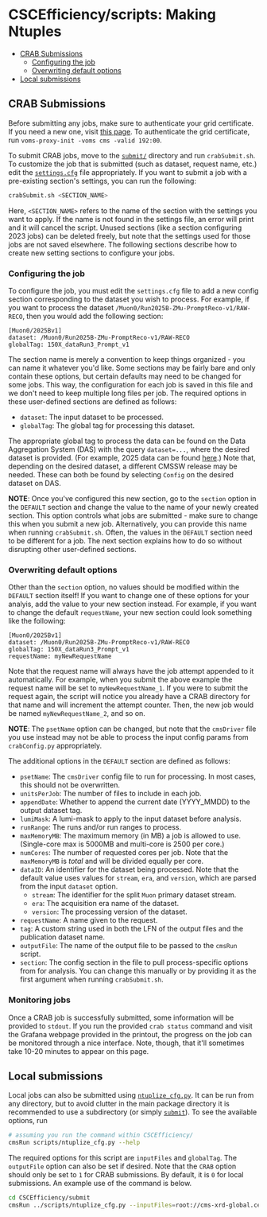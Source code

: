 # CSCEfficiency/scripts: Making Ntuples

- [CRAB Submissions](#crab-submissions)
   * [Configuring the job](#configuring-the-job)
   * [Overwriting default options](#overwriting-default-options)
- [Local submissions](#local-submissions)

## CRAB Submissions

Before submitting any jobs, make sure to authenticate your grid certificate. If you need a new one, 
visit [this page](https://twiki.cern.ch/twiki/bin/view/CMSPublic/WorkBookStartingGrid#ObtainingCert). 
To authenticate the grid certificate, run `voms-proxy-init -voms cms -valid 192:00`.

To submit CRAB jobs, move to the [`submit/`](../submit/) directory and run `crabSubmit.sh`. To customize the job that is submitted (such as dataset, 
request name, etc.) edit the [`settings.cfg`](../submit/settings.cfg) file appropriately. If you want to submit a job with a pre-existing section's settings,
you can run the following:

```bash
crabSubmit.sh <SECTION_NAME>
```

Here, `<SECTION_NAME>` refers to the name of the section with the settings you want to apply. If the name is not found in the settings file, an error will print and it
will cancel the script. Unused sections (like a section configuring 2023 jobs) can be deleted freely, but note that the settings used for those jobs are not saved elsewhere. 
The following sections describe how to create new setting sections to configure your jobs.

### Configuring the job

To configure the job, you must edit the `settings.cfg` file to add a new config section corresponding to the dataset you wish to process. For example,
if you want to process the dataset `/Muon0/Run2025B-ZMu-PromptReco-v1/RAW-RECO`, then you would add the following section:

```dosini
[Muon0/2025Bv1]
dataset: /Muon0/Run2025B-ZMu-PromptReco-v1/RAW-RECO
globalTag: 150X_dataRun3_Prompt_v1 
```

The section name is merely a convention to keep things organized - you can name it whatever you'd like. Some sections may be fairly bare and only contain these
options, but certain defaults may need to be changed for some jobs. This way, the configuration for each job is saved in this file and we don't need to keep
multiple long files per job. The required options in these user-defined sections are defined as follows:

* `dataset`: The input dataset to be processed. 
* `globalTag`: The global tag for processing this dataset.

The appropriate global tag to process the data can be found on the Data Aggregation System (DAS) with the query `dataset=...`, where the desired dataset is provided.
(For example, 2025 data can be found 
[here](https://cmsweb.cern.ch/das/request?view=list&limit=50&instance=prod%2Fglobal&input=dataset%3D%2FMuon*%2FRun2025*-ZMu-PromptReco-v*%2FRAW-RECO).)
Note that, depending on the desired dataset, a different CMSSW release may be needed. These can both be found by selecting `Config` on the desired dataset on DAS.

**NOTE**: Once you've configured this new section, go to the `section` option in the `DEFAULT` section and change the value to the name of your newly created section.
This option controls what jobs are submitted - make sure to change this when you submit a new job. Alternatively, you can provide this name when running `crabSubmit.sh`.
Often, the values in the `DEFAULT` section need to be different for a job. The next section explains how to do so without disrupting other user-defined sections.

### Overwriting default options

Other than the `section` option, no values should be modified within the `DEFAULT` section itself! If you want to change one of these options for your analyis, add 
the value to your new section instead. For example, if you want to change the default `requestName`, your new section could look something like the following:

```dosini
[Muon0/2025Bv1]
dataset: /Muon0/Run2025B-ZMu-PromptReco-v1/RAW-RECO
globalTag: 150X_dataRun3_Prompt_v1 
requestName: myNewRequestName
```

Note that the request name will always have the job attempt appended to it automatically. For example, when you submit the above example the request name will be set to
`myNewRequestName_1`. If you were to submit the request again, the script will notice you already have a CRAB directory for that name and will increment the attempt counter.
Then, the new job would be named `myNewRequestName_2`, and so on.

**NOTE**: The `psetName` option can be changed, but note that the `cmsDriver` file you use instead
may not be able to process the input config params from `crabConfig.py` appropriately.

The additional options in the `DEFAULT` section are defined as follows:

* `psetName`: The `cmsDriver` config file to run for processing. In most cases, this should not be overwritten.
* `unitsPerJob`: The number of files to include in each job.
* `appendDate`: Whether to append the current date (YYYY_MMDD) to the output dataset tag.
* `lumiMask`: A lumi-mask to apply to the input dataset before analysis.
* `runRange`: The runs and/or run ranges to process.
* `maxMemoryMB`: The maximum memory (in MB) a job is allowed to use. (Single-core max is 5000MB and multi-core is 2500 per core.)
* `numCores`: The number of requested cores per job. Note that the `maxMemoryMB` is *total* and will be divided equally per core.
* `dataID`: An identifier for the dataset being processed. Note that the default value uses values for `stream`, `era`, and `version`, which are
parsed from the input `dataset` option.
  * `stream`: The identifier for the split `Muon` primary dataset stream.
  * `era`: The acquisition era name of the dataset.
  * `version`: The processing version of the dataset.
* `requestName`: A name given to the request.
* `tag`: A custom string used in both the LFN of the output files and the publication dataset name.
* `outputFile`: The name of the output file to be passed to the `cmsRun` script.
* `section`: The config section in the file to pull process-specific options from for analysis. You can change this manually or by providing it as the
first argument when running `crabSubmit.sh`.

### Monitoring jobs

Once a CRAB job is successfully submitted, some information will be provided to `stdout`. If you run the provided `crab status` command and visit the
Grafana webpage provided in the printout, the progress on the job can be monitored through a nice interface. Note, though, that it'll sometimes take 10-20 minutes
to appear on this page.

## Local submissions

Local jobs can also be submitted using [`ntuplize_cfg.py`](ntuplize_cfg.py). It can be run from any directory, but to avoid clutter in 
the main package directory it is recommended to use a subdirectory (or simply [`submit`](../submit)). To see the available options, run

```bash
# assuming you run the command within CSCEfficiency/
cmsRun scripts/ntuplize_cfg.py --help
```

The required options for this script are `inputFiles` and `globalTag`. The `outputFile` option can also be set if desired. Note that the `CRAB` option should only
be set to `1` for CRAB submissions. By default, it is `0` for local submissions. An example use of the command is below.

```bash
cd CSCEfficiency/submit
cmsRun ../scripts/ntuplize_cfg.py --inputFiles=root://cms-xrd-global.cern.ch//store/data/Run2025B/Muon0/RAW-RECO/ZMu-PromptReco-v1/000/391/668/00000/b7adfb3e-c0f3-4c04-9908-b4a5cbacad1a.root globalTag=150X_dataRun3_Prompt_v1 outputFile=test.root
```
